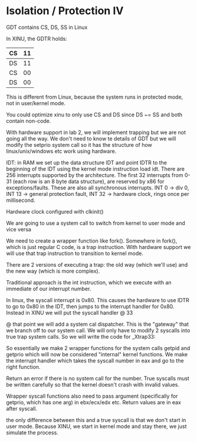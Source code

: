 # Isolation / Protection IV

GDT contains CS, DS, SS in Linux

In XINU, the GDTR holds:

| CS | 11 |
| --- | --- |
| DS | 11 |
| CS | 00 |
| DS | 00 |

This is different from Linux, because the system runs in protected mode, not in user/kernel mode. 

You could optimize xinu to only use CS and DS since DS ~= SS and both contain non-code.


With hardware support in lab 2, we will implement trapping but we are not going all the way. We don't need to know te details of GDT but we will modify the setprio system call so it has the structure of how linux/unix/windows etc work using hardware.

IDT: in RAM we set up the data structure IDT and point IDTR to the beginning of the IDT using the kernel mode instruction load idt. There are 256 interrupts supported by the architecture. The first 32 interrupts from 0-31 (each row is an 8 byte data structure), are reserved by x86 for exceptions/faults. These are also all synchronous interrupts. INT 0 -> div 0, INT 13 -> general protection fault, INT 32 -> hardware clock, rings once per millisecond. 

Hardware clock configured with clkinit()

We are going to use a system call to switch from kernel to user mode and vice versa

We need to create a wrapper function like fork(). Somewhere in fork(), which is just regular C code, is a trap instruction. With hardware support we will use that trap instruction to transition to kernel mode. 

There are 2 versions of executing a trap: the old way (which we'll use) and the new way (which is more complex).

Traditional approach is the int instruction, which we execute with an immediate of our interrupt number. 


In linux, the syscall interrupt is 0x80. This causes the hardware to use IDTR to go to 0x80 in the IDT, then jumps to the interrupt handler for 0x80. Instead in XINU we will put the syscall handler @ 33 


@ that point we will add a system cal dispatcher. This is the "gateway" that we branch off to our system call. We will only have to modify 2 syscalls into true trap system calls. So we will write the code for _Xtrap33:

So essentially we make 2 wrapper functions for the system calls getpid and getprio which will now be considered "internal" kernel functions. We make the interrupt handler which takes the syscall number in eax and go to the right function.

Return an error if there is no system call for the number. True syscalls must be written carefully so that the kernel doesn't crash with invalid values.


Wrapper syscall functions also need to pass argument (specifically for getprio, which has one arg) in ebx/ecx/edx etc. Return values are in eax after syscall.


the only difference between this and a true syscall is that we don't start in user mode. Because XINU, we start in kernel mode and stay there, we just simulate the process.

